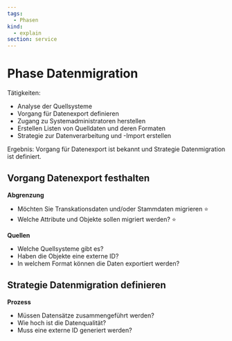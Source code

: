 ```yaml
---
tags:
  - Phasen
kind:
  - explain
section: service
---
```


# Phase Datenmigration

Tätigkeiten:

- Analyse der Quellsysteme
- Vorgang für Datenexport definieren
- Zugang zu Systemadministratoren herstellen
- Erstellen Listen von Quelldaten und deren Formaten
- Strategie zur Datenverarbeitung und -Import erstellen

Ergebnis: Vorgang für Datenexport ist bekannt und Strategie Datenmigration ist definiert.

## Vorgang Datenexport festhalten

**Abgrenzung**

- Möchten Sie Transkationsdaten und/oder Stammdaten migrieren ⭐
- Welche Attribute und Objekte sollen migriert werden? ⭐

**Quellen**

- Welche Quellsysteme gibt es?
- Haben die Objekte eine externe ID?
- In welchem Format können die Daten exportiert werden?

## Strategie Datenmigration definieren

**Prozess**

- Müssen Datensätze zusammengeführt werden?
- Wie hoch ist die Datenqualität?
- Muss eine externe ID generiert werden?
